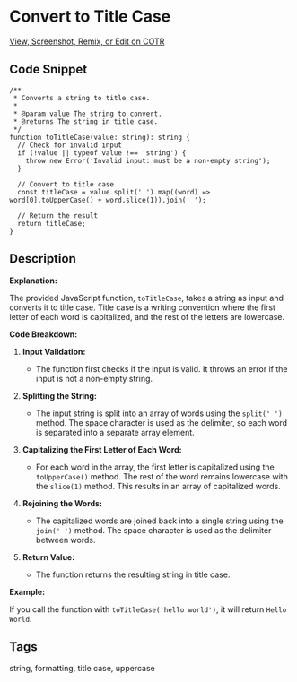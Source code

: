 # Convert to Title Case

[View, Screenshot, Remix, or Edit on COTR](https://cotr.dev/snippet/361)

## Code Snippet
```
/**
 * Converts a string to title case.
 *
 * @param value The string to convert.
 * @returns The string in title case.
 */
function toTitleCase(value: string): string {
  // Check for invalid input
  if (!value || typeof value !== 'string') {
    throw new Error('Invalid input: must be a non-empty string');
  }

  // Convert to title case
  const titleCase = value.split(' ').map((word) => word[0].toUpperCase() + word.slice(1)).join(' ');

  // Return the result
  return titleCase;
}
```

## Description
**Explanation:**

The provided JavaScript function, `toTitleCase`, takes a string as input and converts it to title case. Title case is a writing convention where the first letter of each word is capitalized, and the rest of the letters are lowercase.

**Code Breakdown:**

1. **Input Validation:**
   - The function first checks if the input is valid. It throws an error if the input is not a non-empty string.

2. **Splitting the String:**
   - The input string is split into an array of words using the `split(' ')` method. The space character is used as the delimiter, so each word is separated into a separate array element.

3. **Capitalizing the First Letter of Each Word:**
   - For each word in the array, the first letter is capitalized using the `toUpperCase()` method. The rest of the word remains lowercase with the `slice(1)` method. This results in an array of capitalized words.

4. **Rejoining the Words:**
   - The capitalized words are joined back into a single string using the `join(' ')` method. The space character is used as the delimiter between words.

5. **Return Value:**
   - The function returns the resulting string in title case.

**Example:**

If you call the function with `toTitleCase('hello world')`, it will return `Hello World`.

## Tags
string, formatting, title case, uppercase
